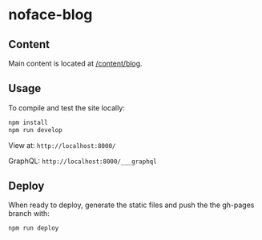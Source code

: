 # noface-blog

## Content

Main content is located at [/content/blog](https://github.com/dotj/noface-blog/tree/main/content/blog).

## Usage

To compile and test the site locally:

```sh
npm install
npm run develop
```

View at: `http://localhost:8000/`

GraphQL: `http://localhost:8000/___graphql`

## Deploy

When ready to deploy, generate the static files and push the the gh-pages branch with:

```sh
npm run deploy
```
